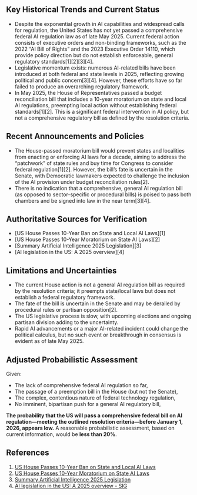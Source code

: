 ## Key Historical Trends and Current Status

- Despite the exponential growth in AI capabilities and widespread calls for regulation, the United States has not yet passed a comprehensive federal AI regulation law as of late May 2025. Current federal action consists of executive orders and non-binding frameworks, such as the 2022 “AI Bill of Rights” and the 2023 Executive Order 14110, which provide policy direction but do not establish enforceable, general regulatory standards[1][2][3][4].
- Legislative momentum exists: numerous AI-related bills have been introduced at both federal and state levels in 2025, reflecting growing political and public concern[3][4]. However, these efforts have so far failed to produce an overarching regulatory framework.
- In May 2025, the House of Representatives passed a budget reconciliation bill that includes a 10-year moratorium on state and local AI regulations, preempting local action without establishing federal standards[1][2]. This is a significant federal intervention in AI policy, but not a comprehensive regulatory bill as defined by the resolution criteria.

## Recent Announcements and Policies

- The House-passed moratorium bill would prevent states and localities from enacting or enforcing AI laws for a decade, aiming to address the “patchwork” of state rules and buy time for Congress to consider federal regulation[1][2]. However, the bill’s fate is uncertain in the Senate, with Democratic lawmakers expected to challenge the inclusion of the AI provision under budget reconciliation rules[2].
- There is no indication that a comprehensive, general AI regulation bill (as opposed to sector-specific or procedural bills) is poised to pass both chambers and be signed into law in the near term[3][4].

## Authoritative Sources for Verification

- [US House Passes 10-Year Ban on State and Local AI Laws][1]
- [US House Passes 10-Year Moratorium on State AI Laws][2]
- [Summary Artificial Intelligence 2025 Legislation][3]
- [AI legislation in the US: A 2025 overview][4]

## Limitations and Uncertainties

- The current House action is not a general AI regulation bill as required by the resolution criteria; it preempts state/local laws but does not establish a federal regulatory framework.
- The fate of the bill is uncertain in the Senate and may be derailed by procedural rules or partisan opposition[2].
- The US legislative process is slow, with upcoming elections and ongoing partisan division adding to the uncertainty.
- Rapid AI advancements or a major AI-related incident could change the political calculus, but no such event or breakthrough in consensus is evident as of late May 2025.

## Adjusted Probabilistic Assessment

Given:
- The lack of comprehensive federal AI regulation so far,
- The passage of a preemption bill in the House (but not the Senate),
- The complex, contentious nature of federal technology regulation,
- No imminent, bipartisan push for a general AI regulatory bill,

**The probability that the US will pass a comprehensive federal bill on AI regulation—meeting the outlined resolution criteria—before January 1, 2026, appears low.** A reasonable probabilistic assessment, based on current information, would be **less than 20%**.

## References
1. [US House Passes 10-Year Ban on State and Local AI Laws](https://conduitstreet.mdcounties.org/2025/05/22/us-house-passes-10-year-ban-on-state-and-local-ai-laws/)
2. [US House Passes 10-Year Moratorium on State AI Laws](https://techpolicy.press/us-house-passes-10year-moratorium-on-state-ai-laws)
3. [Summary Artificial Intelligence 2025 Legislation](https://www.ncsl.org/technology-and-communication/artificial-intelligence-2025-legislation)
4. [AI legislation in the US: A 2025 overview - SIG](https://www.softwareimprovementgroup.com/us-ai-legislation-overview/)